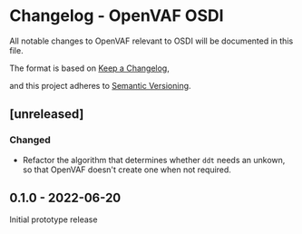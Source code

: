 # Changelog - OpenVAF OSDI

All notable changes to OpenVAF relevant to OSDI will be documented in this file.

The format is based on [Keep a Changelog](https://keepachangelog.com/en/1.0.0/),

and this project adheres to [Semantic Versioning](https://semver.org/spec/v2.0.0.html).

## [unreleased]

### Changed

* Refactor the algorithm that determines whether `ddt` needs an unkown, so that OpenVAF doesn't create one when not required.


## 0.1.0 - 2022-06-20

Initial prototype release
